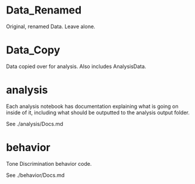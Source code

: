 # Data_Renamed
Original, renamed Data. Leave alone.

# Data_Copy
Data copied over for analysis. Also includes AnalysisData.

# analysis
Each analysis notebook has documentation explaining what is going on inside of it, including what should be outputted to the analysis output folder.

See ./analysis/Docs.md

# behavior
Tone Discrimination behavior code.

See ./behavior/Docs.md